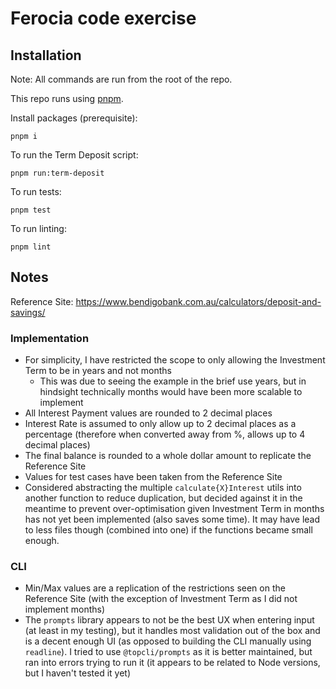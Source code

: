 # Ferocia code exercise

## Installation

Note: All commands are run from the root of the repo.

This repo runs using [pnpm](https://pnpm.io/).

Install packages (prerequisite):

```
pnpm i
```

To run the Term Deposit script:

```
pnpm run:term-deposit
```

To run tests:

```
pnpm test
```

To run linting:

```
pnpm lint
```

## Notes

Reference Site: https://www.bendigobank.com.au/calculators/deposit-and-savings/

### Implementation

- For simplicity, I have restricted the scope to only allowing the Investment Term to be in years and not months
  - This was due to seeing the example in the brief use years, but in hindsight technically months would have been more scalable to implement
- All Interest Payment values are rounded to 2 decimal places
- Interest Rate is assumed to only allow up to 2 decimal places as a percentage (therefore when converted away from %, allows up to 4 decimal places)
- The final balance is rounded to a whole dollar amount to replicate the Reference Site
- Values for test cases have been taken from the Reference Site
- Considered abstracting the multiple `calculate{X}Interest` utils into another function to reduce duplication, but decided against it in the meantime to prevent over-optimisation given Investment Term in months has not yet been implemented (also saves some time). It may have lead to less files though (combined into one) if the functions became small enough.

### CLI

- Min/Max values are a replication of the restrictions seen on the Reference Site (with the exception of Investment Term as I did not implement months)
- The `prompts` library appears to not be the best UX when entering input (at least in my testing), but it handles most validation out of the box and is a decent enough UI (as opposed to building the CLI manually using `readline`). I tried to use `@topcli/prompts` as it is better maintained, but ran into errors trying to run it (it appears to be related to Node versions, but I haven't tested it yet)
